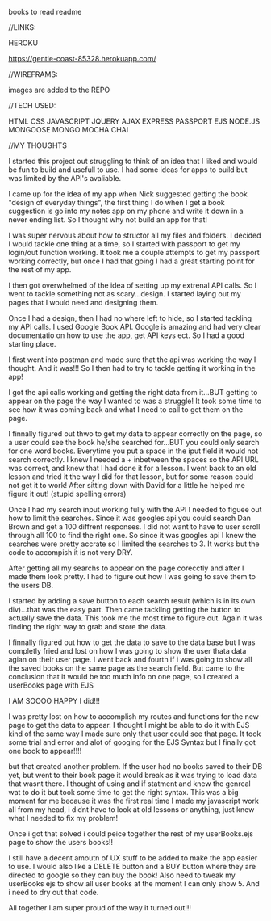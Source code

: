 books to read readme

//LINKS:

HEROKU 

https://gentle-coast-85328.herokuapp.com/

//WIREFRAMS:

images are added to the REPO 

//TECH USED:

HTML 
CSS 
JAVASCRIPT 
JQUERY 
AJAX 
EXPRESS 
PASSPORT 
EJS 
NODE.JS
MONGOOSE 
MONGO 
MOCHA 
CHAI 


//MY THOUGHTS 

I started this project out struggling to think of an idea that I liked and would be fun to build and usefull to use. I had some ideas for apps to build but was limited by the API's avaliable. 

I came up for the idea of my app when Nick suggested getting the book "design of everyday things", the first thing I do when I get a book suggestion is go into my notes app on my phone and write it down in a never ending list. So I thought why not build an app for that! 

I was super nervous about how to structor all my files and folders. I decided I would tackle one thing at a time, so I started with passport to get my login/out function working. It took me a couple attempts to get my passport working correctly, but once I had that going I had a great starting point for the rest of my app. 

I then got overwhelmed of the idea of setting up my extrenal API calls. So I went to tackle something not as scary...design. 
I started laying out my pages that I would need and designing them. 

Once I had a design, then I had no where left to hide, so I started tackling my API calls. I used Google Book API. Google is amazing and had very clear documentatio on how to use the app, get API keys ect. So I had a good starting place. 

I first went into postman and made sure that the api was working the way I thought. And it was!!! So I then had to try to tackle getting it working in the app! 

I got the api calls working and getting the right data from it...BUT getting to appear on the page the way I wanted to was a struggle! It took some time to see how it was coming back and what I need to call to get them on the page. 

I finnally figured out thwo to get my data to appear correctly on the page, so a user could see the book he/she searched for...BUT you could only search for one word books. Everytime you put a space in the iput field it would not search correctly. I knew I needed a + inbetween the spaces so the API URL was correct, and knew that I had done it for a lesson. I went back to an old lesson and tried it the way I did for that lesson, but for some reason could not get it to work! After sitting down with David for a little he helped me figure it out! (stupid spelling errors)

Once I had my search input working fully with the API I needed to figuee out how to limit the searches. Since it was googles api you could search Dan Brown and get a 100 diffrent responses. I did not want to have to user scroll through all 100 to find the right one. So since it was googles api I knew the searches were pretty accrate so I limited the searches to 3. It works but the code to accompish it is not very DRY. 

After getting all my searchs to appear on the page corecctly and after I made them look pretty. I had to figure out how I was going to save them to the users DB. 

I started by adding a save button to each search result (which is in its own div)...that was the easy part. Then came tackling getting the button to actually save the data. This took me the most time to figure out. Again it was finding the right way to grab and store the data. 

I finnally figured out how to get the data to save to the data base but I was completly fried and lost on how I was going to show the user thata data agian on their user page. I went back and fourth if i was going to show all the saved books on the same page as the search field. But came to the conclusion that it would be too much info on one page, so I created a userBooks page with EJS 

I AM SOOOO HAPPY I did!!! 

I was pretty lost on how to accomplish my routes and functions for the new page to get the data to appear. I thought I might be able to do it with EJS kind of the same way I made sure only that user could see that page. It took some trial and error and alot of googing for the EJS Syntax but I finally got one book to appear!!!! 

but that created another problem. If the user had no books saved to their DB yet, but went to their book page it would break as it was trying to load data that wasnt there. I thought of using and if statment and knew the genreal wat to do it but took some time to get the right syntax. This was a big moment for me because it was the first real time I made my javascript work all from my head, i didnt have to look at old lessons or anything, just knew what I needed to fix my problem! 

Once i got that solved i could peice together the rest of my userBooks.ejs page to show the users books!! 

I still have a decent amoutn of UX stuff to be added to make the app easier to use. I would also like a DELETE button and a BUY button where they are directed to google so they can buy the book! Also need to tweak my userBooks ejs to show all user books at the moment I can only show 5. And i need to dry out that code. 

All together I am super proud of the way it turned out!!! 